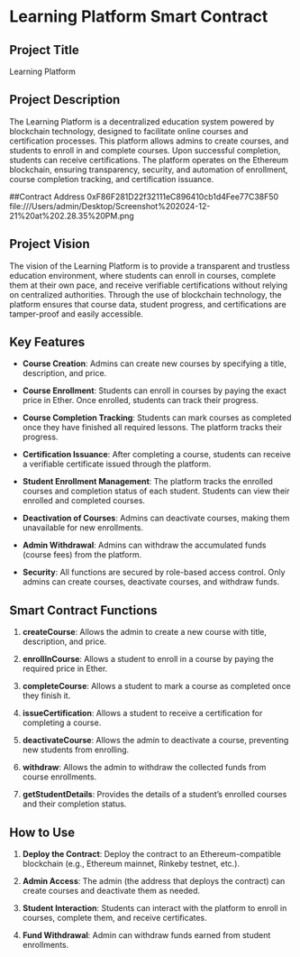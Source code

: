 # Learning Platform Smart Contract

## Project Title

Learning Platform

## Project Description

The Learning Platform is a decentralized education system powered by blockchain technology, designed to facilitate online courses and certification processes. This platform allows admins to create courses, and students to enroll in and complete courses. Upon successful completion, students can receive certifications. The platform operates on the Ethereum blockchain, ensuring transparency, security, and automation of enrollment, course completion tracking, and certification issuance.

##Contract Address
0xF86F281D22f32111eC896410cb1d4Fee77C38F50
file:///Users/admin/Desktop/Screenshot%202024-12-21%20at%202.28.35%20PM.png

## Project Vision

The vision of the Learning Platform is to provide a transparent and trustless education environment, where students can enroll in courses, complete them at their own pace, and receive verifiable certifications without relying on centralized authorities. Through the use of blockchain technology, the platform ensures that course data, student progress, and certifications are tamper-proof and easily accessible.

## Key Features

- **Course Creation**: Admins can create new courses by specifying a title, description, and price.
  
- **Course Enrollment**: Students can enroll in courses by paying the exact price in Ether. Once enrolled, students can track their progress.

- **Course Completion Tracking**: Students can mark courses as completed once they have finished all required lessons. The platform tracks their progress.

- **Certification Issuance**: After completing a course, students can receive a verifiable certificate issued through the platform.

- **Student Enrollment Management**: The platform tracks the enrolled courses and completion status of each student. Students can view their enrolled and completed courses.

- **Deactivation of Courses**: Admins can deactivate courses, making them unavailable for new enrollments.

- **Admin Withdrawal**: Admins can withdraw the accumulated funds (course fees) from the platform.

- **Security**: All functions are secured by role-based access control. Only admins can create courses, deactivate courses, and withdraw funds.

## Smart Contract Functions

1. **createCourse**: Allows the admin to create a new course with title, description, and price.

2. **enrollInCourse**: Allows a student to enroll in a course by paying the required price in Ether.

3. **completeCourse**: Allows a student to mark a course as completed once they finish it.

4. **issueCertification**: Allows a student to receive a certification for completing a course.

5. **deactivateCourse**: Allows the admin to deactivate a course, preventing new students from enrolling.

6. **withdraw**: Allows the admin to withdraw the collected funds from course enrollments.

7. **getStudentDetails**: Provides the details of a student’s enrolled courses and their completion status.

## How to Use

1. **Deploy the Contract**: Deploy the contract to an Ethereum-compatible blockchain (e.g., Ethereum mainnet, Rinkeby testnet, etc.).

2. **Admin Access**: The admin (the address that deploys the contract) can create courses and deactivate them as needed.

3. **Student Interaction**: Students can interact with the platform to enroll in courses, complete them, and receive certificates.

4. **Fund Withdrawal**: Admin can withdraw funds earned from student enrollments.

